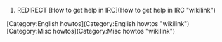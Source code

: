 1.  REDIRECT [How to get help in IRC](How to get help in IRC "wikilink")

[Category:English howtos](Category:English howtos "wikilink") [Category:Misc howtos](Category:Misc howtos "wikilink")
